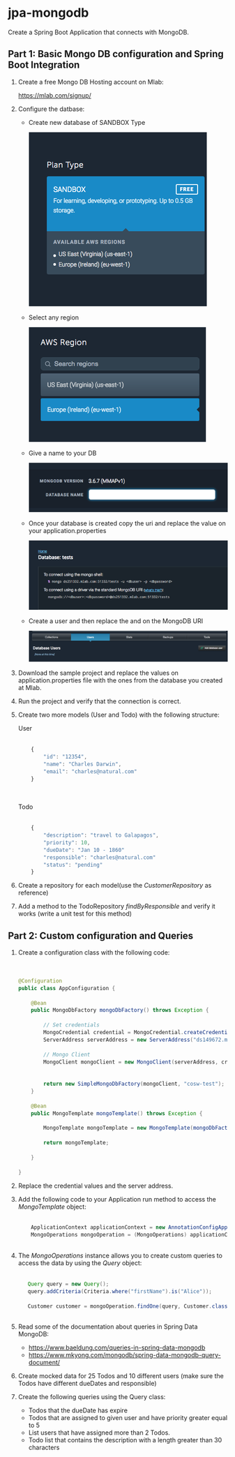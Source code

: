 # jpa-mongodb
Create a Spring Boot Application that connects with MongoDB.


## Part 1: Basic Mongo DB configuration and Spring Boot Integration
1. Create a free Mongo DB Hosting account on Mlab:

    https://mlab.com/signup/
    
2. Configure the datbase:

    * Create new database of SANDBOX Type
    
        ![](img/step-1.png)
    
    * Select any region
    
        ![](img/step-2.png)

    * Give a name to your DB
    
        ![](img/step-3.png)
        
    * Once your database is created copy the uri and replace the value on your application.properties
    
        ![](img/step-4.png)
        
    * Create a user and then replace the <dbuser> and <dbpassword>  on the MongoDB URI
    
        ![](img/step-5.png)
    
        
3. Download the sample project and replace the values on application.properties file with the ones from the database you created at Mlab.


4. Run the project and verify that the connection is correct.


5. Create two more models (User and Todo) with the following structure:

    User
    ````Javascript
        
        {
            "id": "12354",
            "name": "Charles Darwin",
            "email": "charles@natural.com"
        }
        
     
    ````     
    
    Todo
    ````Javascript
        
        {
            "description": "travel to Galapagos",
            "priority": 10,
            "dueDate": "Jan 10 - 1860"
            "responsible": "charles@natural.com"
            "status": "pending"
        }
    ````                  
    
    
6. Create a repository for each model(use the *CustomerRepository* as reference)

7. Add a method to the TodoRepository *findByResponsible* and verify it works (write a unit test for this method)

## Part 2: Custom configuration and Queries

1. Create a configuration class with the following code:

    ````java


    @Configuration
    public class AppConfiguration {
    
        @Bean
        public MongoDbFactory mongoDbFactory() throws Exception {
    
            // Set credentials
            MongoCredential credential = MongoCredential.createCredential("username", "database", "password".toCharArray());
            ServerAddress serverAddress = new ServerAddress("ds149672.mlab.com", 49672);
    
            // Mongo Client
            MongoClient mongoClient = new MongoClient(serverAddress, credential, new MongoClientOptions.Builder().build());
    
    
            return new SimpleMongoDbFactory(mongoClient, "cosw-test");
        }
    
        @Bean
        public MongoTemplate mongoTemplate() throws Exception {
    
            MongoTemplate mongoTemplate = new MongoTemplate(mongoDbFactory());
    
            return mongoTemplate;
    
        }
    
    }
    
    ````

2. Replace the credential values and the server address.

3. Add the following code to your Application run method to access the *MongoTemplate* object:

    ````java
    
        ApplicationContext applicationContext = new AnnotationConfigApplicationContext(AppConfiguration.class);
        MongoOperations mongoOperation = (MongoOperations) applicationContext.getBean("mongoTemplate");
     
    ````     
    
4. The *MongoOperations* instance allows you to create custom queries to access the data by using the *Query* object:
 
    ````java
    
       Query query = new Query();
       query.addCriteria(Criteria.where("firstName").is("Alice"));
    
       Customer customer = mongoOperation.findOne(query, Customer.class);
     
    ````  

5. Read some of the documentation about queries in Spring Data MongoDB:
 
    * https://www.baeldung.com/queries-in-spring-data-mongodb
    * https://www.mkyong.com/mongodb/spring-data-mongodb-query-document/

6. Create mocked data for 25 Todos and 10 different users (make sure the Todos have different dueDates and responsible)

7. Create the following queries using the Query class:

    * Todos that the dueDate has expire
    * Todos that are assigned to given user and have priority greater equal to 5
    * List users that have assigned more than 2 Todos.
    * Todo list that contains the description with a length greater than 30 characters           
    
    